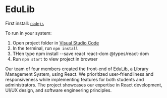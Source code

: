 
# EduLib

  First install:  <code><a href="https://nodejs.org/en/download/">nodejs</a></code>

  To run in your system:
  
  1) Open project folder in <a href="https://code.visualstudio.com/download">Visual Studio Code</a>
  2) In the terminal, run `npm install`
  3) THen type npm install --save react react-dom @types/react-dom
  4) Run `npm start` to view project in browser

  Our team of four members created the front-end of EduLib, a Library Management System, using React. We prioritized user-friendliness and responsiveness while implementing features for both students and administrators. The project showcases our expertise in React development, UI/UX design, and software engineering principles.
  